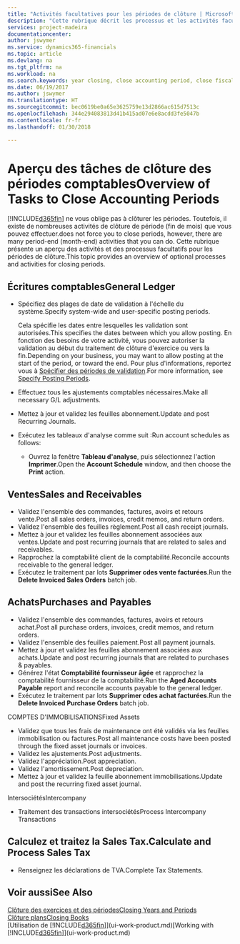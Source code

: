 ```yaml
---
title: "Activités facultatives pour les périodes de clôture | Microsoft Docs"
description: "Cette rubrique décrit les processus et les activités facultatifs pour la clôture des périodes comptables dans Finance and Operations, Business edition."
services: project-madeira
documentationcenter: 
author: jswymer
ms.service: dynamics365-financials
ms.topic: article
ms.devlang: na
ms.tgt_pltfrm: na
ms.workload: na
ms.search.keywords: year closing, close accounting period, close fiscal year, aging, creditor payments, vendor payments
ms.date: 06/19/2017
ms.author: jswymer
ms.translationtype: HT
ms.sourcegitcommit: bec0619be0a65e3625759e13d2866ac615d7513c
ms.openlocfilehash: 344e294083813d41b415ad07e6e8acdd3fe5047b
ms.contentlocale: fr-fr
ms.lasthandoff: 01/30/2018

---
```

# <a name="overview-of-tasks-to-close-accounting-periods"></a><span data-ttu-id="47654-103">Aperçu des tâches de clôture des périodes comptables</span><span class="sxs-lookup"><span data-stu-id="47654-103">Overview of Tasks to Close Accounting Periods</span></span>
[!INCLUDE[d365fin](includes/d365fin_md.md)] <span data-ttu-id="47654-104">ne vous oblige pas à clôturer les périodes. Toutefois, il existe de nombreuses activités de clôture de période (fin de mois) que vous pouvez effectuer.</span><span class="sxs-lookup"><span data-stu-id="47654-104">does not force you to close periods, however, there are many period-end (month-end) activities that you can do.</span></span> <span data-ttu-id="47654-105">Cette rubrique présente un aperçu des activités et des processus facultatifs pour les périodes de clôture.</span><span class="sxs-lookup"><span data-stu-id="47654-105">This topic provides an overview of optional processes and activities for closing periods.</span></span>  

## <a name="general-ledger"></a><span data-ttu-id="47654-106">Écritures comptables</span><span class="sxs-lookup"><span data-stu-id="47654-106">General Ledger</span></span>
* <span data-ttu-id="47654-107">Spécifiez des plages de date de validation à l'échelle du système.</span><span class="sxs-lookup"><span data-stu-id="47654-107">Specify system-wide and user-specific posting periods.</span></span>  

    <span data-ttu-id="47654-108">Cela spécifie les dates entre lesquelles les validation sont autorisées.</span><span class="sxs-lookup"><span data-stu-id="47654-108">This specifies the dates between which you allow posting.</span></span> <span data-ttu-id="47654-109">En fonction des besoins de votre activité, vous pouvez autoriser la validation au début du traitement de clôture d'exercice ou vers la fin.</span><span class="sxs-lookup"><span data-stu-id="47654-109">Depending on your business, you may want to allow posting at the start of the period, or toward the end.</span></span> <span data-ttu-id="47654-110">Pour plus d'informations, reportez vous à [Spécifier des périodes de validation](finance-how-specify-posting-periods.md).</span><span class="sxs-lookup"><span data-stu-id="47654-110">For more information, see [Specify Posting Periods](finance-how-specify-posting-periods.md).</span></span>  
* <span data-ttu-id="47654-111">Effectuez tous les ajustements comptables nécessaires.</span><span class="sxs-lookup"><span data-stu-id="47654-111">Make all necessary G/L adjustments.</span></span>  
* <span data-ttu-id="47654-112">Mettez à jour et validez les feuilles abonnement.</span><span class="sxs-lookup"><span data-stu-id="47654-112">Update and post Recurring Journals.</span></span>  
  <!--* Process Consolidations-->
* <span data-ttu-id="47654-113">Exécutez les tableaux d'analyse comme suit :</span><span class="sxs-lookup"><span data-stu-id="47654-113">Run account schedules as follows:</span></span>  
  * <span data-ttu-id="47654-114">Ouvrez la fenêtre **Tableau d'analyse**, puis sélectionnez l'action **Imprimer**.</span><span class="sxs-lookup"><span data-stu-id="47654-114">Open the **Account Schedule** window, and then choose the **Print** action.</span></span>  

## <a name="sales-and-receivables"></a><span data-ttu-id="47654-115">Ventes</span><span class="sxs-lookup"><span data-stu-id="47654-115">Sales and Receivables</span></span>
* <span data-ttu-id="47654-116">Validez l'ensemble des commandes, factures, avoirs et retours vente.</span><span class="sxs-lookup"><span data-stu-id="47654-116">Post all sales orders, invoices, credit memos, and return orders.</span></span>  
* <span data-ttu-id="47654-117">Validez l'ensemble des feuilles règlement.</span><span class="sxs-lookup"><span data-stu-id="47654-117">Post all cash receipt journals.</span></span>  
* <span data-ttu-id="47654-118">Mettez à jour et validez les feuilles abonnement associées aux ventes.</span><span class="sxs-lookup"><span data-stu-id="47654-118">Update and post recurring journals that are related to sales and receivables.</span></span>  
* <span data-ttu-id="47654-119">Rapprochez la comptabilité client de la comptabilité.</span><span class="sxs-lookup"><span data-stu-id="47654-119">Reconcile accounts receivable to the general ledger.</span></span>  
* <span data-ttu-id="47654-120">Exécutez le traitement par lots **Supprimer cdes vente facturées**.</span><span class="sxs-lookup"><span data-stu-id="47654-120">Run the **Delete Invoiced Sales Orders** batch job.</span></span>  

## <a name="purchases-and-payables"></a><span data-ttu-id="47654-121">Achats</span><span class="sxs-lookup"><span data-stu-id="47654-121">Purchases and Payables</span></span>
* <span data-ttu-id="47654-122">Validez l'ensemble des commandes, factures, avoirs et retours achat.</span><span class="sxs-lookup"><span data-stu-id="47654-122">Post all purchase orders, invoices, credit memos, and return orders.</span></span>  
* <span data-ttu-id="47654-123">Validez l'ensemble des feuilles paiement.</span><span class="sxs-lookup"><span data-stu-id="47654-123">Post all payment journals.</span></span>  
* <span data-ttu-id="47654-124">Mettez à jour et validez les feuilles abonnement associées aux achats.</span><span class="sxs-lookup"><span data-stu-id="47654-124">Update and post recurring journals that are related to purchases & payables.</span></span>  
* <span data-ttu-id="47654-125">Générez l'état **Comptabilité fournisseur âgée** et rapprochez la comptabilité fournisseur de la comptabilité.</span><span class="sxs-lookup"><span data-stu-id="47654-125">Run the **Aged Accounts Payable** report and reconcile accounts payable to the general ledger.</span></span>  
* <span data-ttu-id="47654-126">Exécutez le traitement par lots **Supprimer cdes achat facturées**.</span><span class="sxs-lookup"><span data-stu-id="47654-126">Run the **Delete Invoiced Purchase Orders** batch job.</span></span>  

<span data-ttu-id="47654-127">COMPTES D'IMMOBILISATIONS</span><span class="sxs-lookup"><span data-stu-id="47654-127">Fixed Assets</span></span>
* <span data-ttu-id="47654-128">Validez que tous les frais de maintenance ont été validés via les feuilles immobilisation ou factures.</span><span class="sxs-lookup"><span data-stu-id="47654-128">Post all maintenance costs have been posted through the fixed asset journals or invoices.</span></span>
* <span data-ttu-id="47654-129">Validez les ajustements.</span><span class="sxs-lookup"><span data-stu-id="47654-129">Post adjustments.</span></span>
* <span data-ttu-id="47654-130">Validez l'appréciation.</span><span class="sxs-lookup"><span data-stu-id="47654-130">Post appreciation.</span></span>
* <span data-ttu-id="47654-131">Validez l'amortissement.</span><span class="sxs-lookup"><span data-stu-id="47654-131">Post depreciation.</span></span>
* <span data-ttu-id="47654-132">Mettez à jour et validez la feuille abonnement immobilisations.</span><span class="sxs-lookup"><span data-stu-id="47654-132">Update and post the recurring fixed asset journal.</span></span>

<span data-ttu-id="47654-133">Intersociétés</span><span class="sxs-lookup"><span data-stu-id="47654-133">Intercompany</span></span>
* <span data-ttu-id="47654-134">Traitement des transactions intersociétés</span><span class="sxs-lookup"><span data-stu-id="47654-134">Process Intercompany Transactions</span></span>

## <a name="calculate-and-process-sales-tax"></a><span data-ttu-id="47654-135">Calculez et traitez la Sales Tax.</span><span class="sxs-lookup"><span data-stu-id="47654-135">Calculate and Process Sales Tax</span></span>
* <span data-ttu-id="47654-136">Renseignez les déclarations de TVA.</span><span class="sxs-lookup"><span data-stu-id="47654-136">Complete Tax Statements.</span></span>  

## <a name="see-also"></a><span data-ttu-id="47654-137">Voir aussi</span><span class="sxs-lookup"><span data-stu-id="47654-137">See Also</span></span>
[<span data-ttu-id="47654-138">Clôture des exercices et des périodes</span><span class="sxs-lookup"><span data-stu-id="47654-138">Closing Years and Periods</span></span>](year-close-years-periods.md)  
[<span data-ttu-id="47654-139">Clôture plans</span><span class="sxs-lookup"><span data-stu-id="47654-139">Closing Books</span></span>](year-close-books.md)  
<span data-ttu-id="47654-140">[Utilisation de [!INCLUDE[d365fin](includes/d365fin_md.md)]](ui-work-product.md)</span><span class="sxs-lookup"><span data-stu-id="47654-140">[Working with [!INCLUDE[d365fin](includes/d365fin_md.md)]](ui-work-product.md)</span></span>

